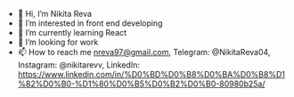 - 👋 Hi, I’m Nikita Reva
- 👀 I’m interested in front end developing
- 🌱 I’m currently learning React 
- 💞️ I’m looking for work
- 📫 How to reach me nreva97@gmail.com, Telegram: @NikitaReva04, Instagram: @nikitarevv, LinkedIn: https://www.linkedin.com/in/%D0%BD%D0%B8%D0%BA%D0%B8%D1%82%D0%B0-%D1%80%D0%B5%D0%B2%D0%B0-80980b25a/

<!---
Nikita0708/Nikita0708 is a ✨ special ✨ repository because its `README.md` (this file) appears on your GitHub profile.
You can click the Preview link to take a look at your changes.
--->
